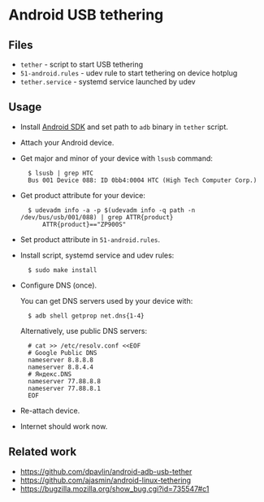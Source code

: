 # Android USB tethering

## Files

* `tether` - script to start USB tethering
* `51-android.rules` - udev rule to start tethering on device hotplug
* `tether.service` - systemd service launched by udev

## Usage

* Install [Android SDK](http://developer.android.com/sdk) and set path to
  `adb` binary in `tether` script.
* Attach your Android device.
* Get major and minor of your device with `lsusb` command:

        $ lsusb | grep HTC
        Bus 001 Device 088: ID 0bb4:0004 HTC (High Tech Computer Corp.)

* Get product attribute for your device:

        $ udevadm info -a -p $(udevadm info -q path -n /dev/bus/usb/001/088) | grep ATTR{product}
            ATTR{product}=="ZP900S"

* Set product attribute in `51-android.rules`.
* Install script, systemd service and udev rules:

        $ sudo make install

* Configure DNS (once).

  You can get DNS servers used by your device with:

        $ adb shell getprop net.dns{1-4}

  Alternatively, use public DNS servers:

        # cat >> /etc/resolv.conf <<EOF
        # Google Public DNS
        nameserver 8.8.8.8
        nameserver 8.8.4.4
        # Яндекс.DNS
        nameserver 77.88.8.8
        nameserver 77.88.8.1
        EOF

* Re-attach device.
* Internet should work now.

## Related work

* https://github.com/dpavlin/android-adb-usb-tether
* https://github.com/ajasmin/android-linux-tethering
* https://bugzilla.mozilla.org/show_bug.cgi?id=735547#c1

